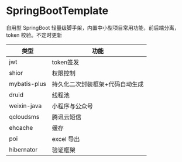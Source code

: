 # SpringBootTemplate

自用型 SpringBoot 轻量级脚手架，内置中小型项目常用功能，前后端分离，token 校验。不定时更新

类型 | 功能
-------- | ---
jwt |token签发
shior | 权限控制
mybatis-plus| 持久化二次封装框架+代码自动生成
druid| 线程池
weixin-java| 小程序与公众号
qcloudsms| 腾讯云短信
ehcache| 缓存
poi |excel 导出
hibernator |验证框架

